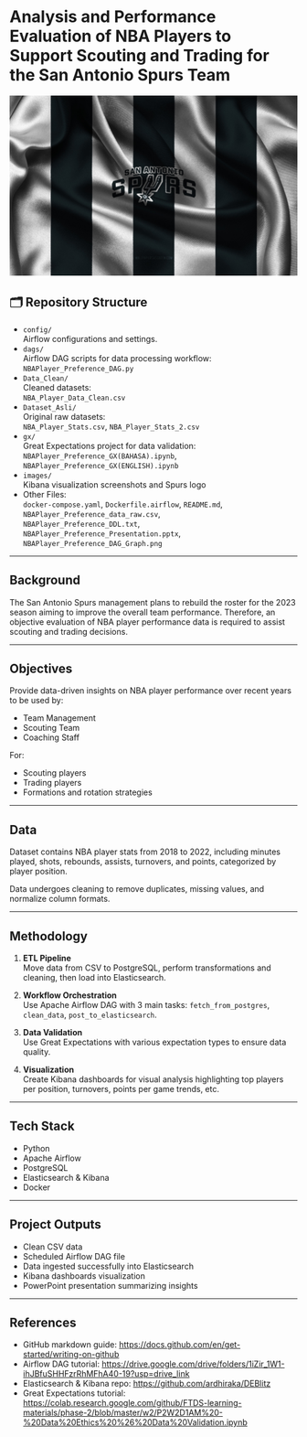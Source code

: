 # Analysis and Performance Evaluation of NBA Players to Support Scouting and Trading for the San Antonio Spurs Team

![San Antonio Spurs Logo](images/Banner.jpeg)

## 🗂 Repository Structure

- `config/`  
  Airflow configurations and settings.
- `dags/`  
  Airflow DAG scripts for data processing workflow:  
  `NBAPlayer_Preference_DAG.py`
- `Data_Clean/`  
  Cleaned datasets:  
  `NBA_Player_Data_Clean.csv`
- `Dataset_Asli/`  
  Original raw datasets:  
  `NBA_Player_Stats.csv`, `NBA_Player_Stats_2.csv`
- `gx/`  
  Great Expectations project for data validation:  
  `NBAPlayer_Preference_GX(BAHASA).ipynb`, `NBAPlayer_Preference_GX(ENGLISH).ipynb`
- `images/`  
  Kibana visualization screenshots and Spurs logo  
- Other Files:  
  `docker-compose.yaml`, `Dockerfile.airflow`, `README.md`,  
  `NBAPlayer_Preference_data_raw.csv`,  
  `NBAPlayer_Preference_DDL.txt`,  
  `NBAPlayer_Preference_Presentation.pptx`,  
  `NBAPlayer_Preference_DAG_Graph.png`

---

## Background

The San Antonio Spurs management plans to rebuild the roster for the 2023 season aiming to improve the overall team performance. Therefore, an objective evaluation of NBA player performance data is required to assist scouting and trading decisions.

---

## Objectives

Provide data-driven insights on NBA player performance over recent years to be used by:
- Team Management
- Scouting Team
- Coaching Staff

For:
- Scouting players
- Trading players
- Formations and rotation strategies

---

## Data

Dataset contains NBA player stats from 2018 to 2022, including minutes played, shots, rebounds, assists, turnovers, and points, categorized by player position.

Data undergoes cleaning to remove duplicates, missing values, and normalize column formats.

---

## Methodology

1. **ETL Pipeline**  
   Move data from CSV to PostgreSQL, perform transformations and cleaning, then load into Elasticsearch.

2. **Workflow Orchestration**  
   Use Apache Airflow DAG with 3 main tasks: `fetch_from_postgres`, `clean_data`, `post_to_elasticsearch`.

3. **Data Validation**  
   Use Great Expectations with various expectation types to ensure data quality.

4. **Visualization**  
   Create Kibana dashboards for visual analysis highlighting top players per position, turnovers, points per game trends, etc.

---

## Tech Stack

- Python  
- Apache Airflow  
- PostgreSQL  
- Elasticsearch & Kibana  
- Docker  

---

## Project Outputs

- Clean CSV data  
- Scheduled Airflow DAG file  
- Data ingested successfully into Elasticsearch  
- Kibana dashboards visualization  
- PowerPoint presentation summarizing insights

---

## References

- GitHub markdown guide: https://docs.github.com/en/get-started/writing-on-github  
- Airflow DAG tutorial: https://drive.google.com/drive/folders/1iZir_1W1-ihJBfuSHHFzrRhMFhA40-19?usp=drive_link  
- Elasticsearch & Kibana repo: https://github.com/ardhiraka/DEBlitz  
- Great Expectations tutorial: https://colab.research.google.com/github/FTDS-learning-materials/phase-2/blob/master/w2/P2W2D1AM%20-%20Data%20Ethics%20%26%20Data%20Validation.ipynb  